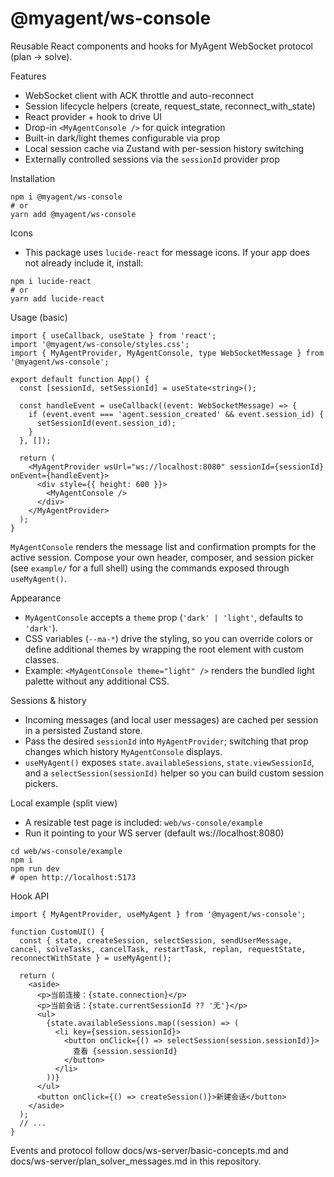 # @myagent/ws-console

Reusable React components and hooks for MyAgent WebSocket protocol (plan → solve).

Features
- WebSocket client with ACK throttle and auto-reconnect
- Session lifecycle helpers (create, request_state, reconnect_with_state)
- React provider + hook to drive UI
- Drop-in `<MyAgentConsole />` for quick integration
- Built-in dark/light themes configurable via prop
- Local session cache via Zustand with per-session history switching
- Externally controlled sessions via the `sessionId` provider prop

Installation
```
npm i @myagent/ws-console
# or
yarn add @myagent/ws-console
```

Icons
- This package uses `lucide-react` for message icons. If your app does not already include it, install:
```
npm i lucide-react
# or
yarn add lucide-react
```

Usage (basic)
```tsx
import { useCallback, useState } from 'react';
import '@myagent/ws-console/styles.css';
import { MyAgentProvider, MyAgentConsole, type WebSocketMessage } from '@myagent/ws-console';

export default function App() {
  const [sessionId, setSessionId] = useState<string>();

  const handleEvent = useCallback((event: WebSocketMessage) => {
    if (event.event === 'agent.session_created' && event.session_id) {
      setSessionId(event.session_id);
    }
  }, []);

  return (
    <MyAgentProvider wsUrl="ws://localhost:8080" sessionId={sessionId} onEvent={handleEvent}>
      <div style={{ height: 600 }}>
        <MyAgentConsole />
      </div>
    </MyAgentProvider>
  );
}
```

`MyAgentConsole` renders the message list and confirmation prompts for the active session. Compose your own header, composer, and session picker (see `example/` for a full shell) using the commands exposed through `useMyAgent()`.

Appearance
- `MyAgentConsole` accepts a `theme` prop (`'dark' | 'light'`, defaults to `'dark'`).
- CSS variables (`--ma-*`) drive the styling, so you can override colors or define additional themes by wrapping the root element with custom classes.
- Example: `<MyAgentConsole theme="light" />` renders the bundled light palette without any additional CSS.

Sessions & history
- Incoming messages (and local user messages) are cached per session in a persisted Zustand store.
- Pass the desired `sessionId` into `MyAgentProvider`; switching that prop changes which history `MyAgentConsole` displays.
- `useMyAgent()` exposes `state.availableSessions`, `state.viewSessionId`, and a `selectSession(sessionId)` helper so you can build custom session pickers.

Local example (split view)
- A resizable test page is included: `web/ws-console/example`
- Run it pointing to your WS server (default ws://localhost:8080)

```
cd web/ws-console/example
npm i
npm run dev
# open http://localhost:5173
```

Hook API
```tsx
import { MyAgentProvider, useMyAgent } from '@myagent/ws-console';

function CustomUI() {
  const { state, createSession, selectSession, sendUserMessage, cancel, solveTasks, cancelTask, restartTask, replan, requestState, reconnectWithState } = useMyAgent();

  return (
    <aside>
      <p>当前连接：{state.connection}</p>
      <p>当前会话：{state.currentSessionId ?? '无'}</p>
      <ul>
        {state.availableSessions.map((session) => (
          <li key={session.sessionId}>
            <button onClick={() => selectSession(session.sessionId)}>
              查看 {session.sessionId}
            </button>
          </li>
        ))}
      </ul>
      <button onClick={() => createSession()}>新建会话</button>
    </aside>
  );
  // ...
}
```

Events and protocol follow docs/ws-server/basic-concepts.md and docs/ws-server/plan_solver_messages.md in this repository.
